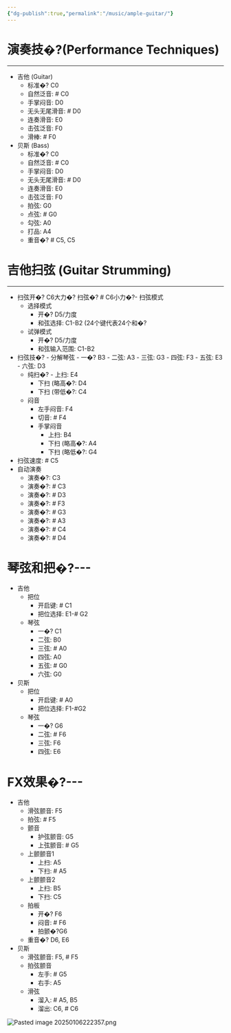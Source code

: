 ```yaml
---
{"dg-publish":true,"permalink":"/music/ample-guitar/"}
---
```


# 演奏技�?(Performance Techniques)
---
- 吉他 (Guitar)
    - 标准�? C0
    - 自然泛音: # C0
    - 手掌闷音: D0
    - 无头无尾滑音: # D0
    - 连奏滑音: E0
    - 击弦泛音: F0
    - 滑棒: # F0
- 贝斯 (Bass)
    - 标准�? C0
    - 自然泛音: # C0
    - 手掌闷音: D0
    - 无头无尾滑音: # D0
    - 连奏滑音: E0
    - 击弦泛音: F0
    - 拍弦: G0
    - 点弦: # G0
    - 勾弦: A0
    - 打品: A4
    - 重音�? # C5, C5
# 吉他扫弦 (Guitar Strumming)
---
- 扫弦开�? C6大力�? 扫弦�? # C6小力�?- 扫弦模式
    - 选择模式
        - 开�? D5/力度
        - 和弦选择: C1-B2 (24个键代表24个和�?
    - 试弹模式
        - 开�? D5/力度
        - 和弦输入范围: C1-B2
- 扫弦技�?    - 分解琴弦
        - 一�? B3
        - 二弦: A3
        - 三弦: G3
        - 四弦: F3
        - 五弦: E3
        - 六弦: D3
    - 纯扫�?        - 上扫: E4
        - 下扫 (略高�?: D4
        - 下扫 (带低�?: C4
    - 闷音
        - 左手闷音: F4
        - 切音: # F4
        - 手掌闷音
            - 上扫: B4
            - 下扫 (略高�?: A4
            - 下扫 (略低�?: G4
- 扫弦速度: # C5
- 自动演奏
    - 演奏�?: C3
    - 演奏�?: # C3
    - 演奏�?: # D3
    - 演奏�?: # F3
    - 演奏�?: # G3
    - 演奏�?: # A3
    - 演奏�?: # C4
    - 演奏�?: # D4
# 琴弦和把�?---
* 吉他
	* 把位
		* 开启键: # C1
		* 把位选择: E1-# G2
	* 琴弦
		* 一�? C1
		* 二弦: B0
		* 三弦: # A0
		* 四弦: A0
		* 五弦: # G0
		* 六弦: G0
* 贝斯
	* 把位
		* 开启键: # A0
		* 把位选择: F1-#G2
	* 琴弦
		* 一�? G6
		* 二弦: # F6
		* 三弦: F6
		* 四弦: E6
# FX效果�?---
  * 吉他
	* 滑弦颤音: F5
	* 拍弦: # F5
	* 颤音
		* 护弦颤音: G5
		* 上弦颤音: # G5
	* 上颤颤音1
		* 上扫: A5
		* 下扫: # A5
	* 上颤颤音2
		* 上扫: B5
		* 下扫: C5
	* 拍板
		* 开�? F6
		* 闷音: # F6
		* 拍颤�?G6
	* 重音�? D6, E6
  * 贝斯
    * 滑弦颤音: F5, # F5
    * 拍弦颤音
		* 左手: # G5
		* 右手: A5
    * 滑弦
		* 溜入: # A5, B5
		* 溜出: C6, # C6

![Pasted image 20250106222357.png](/img/user/appendix/Pasted%20image%2020250106222357.png)

